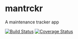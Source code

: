 # mantrckr
A maintenance tracker app

[![Build Status](https://travis-ci.org/akhilome/mantrckr.svg?branch=feature)](https://travis-ci.org/akhilome/mantrckr) [![Coverage Status](https://coveralls.io/repos/github/akhilome/mantrckr/badge.svg?branch=feature)](https://coveralls.io/github/akhilome/mantrckr?branch=feature)